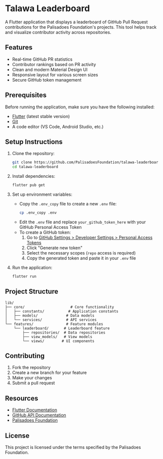# Talawa Leaderboard

A Flutter application that displays a leaderboard of GitHub Pull Request contributions for the Palisadoes Foundation's projects. This tool helps track and visualize contributor activity across repositories.

## Features

- Real-time GitHub PR statistics
- Contributor rankings based on PR activity
- Clean and modern Material Design UI
- Responsive layout for various screen sizes
- Secure GitHub token management

## Prerequisites

Before running the application, make sure you have the following installed:

- [Flutter](https://flutter.dev/docs/get-started/install) (latest stable version)
- [Git](https://git-scm.com/downloads)
- A code editor (VS Code, Android Studio, etc.)

## Setup Instructions

1. Clone the repository:
   ```bash
   git clone https://github.com/PalisadoesFoundation/talawa-leaderboard.git
   cd talawa-leaderboard
   ```

2. Install dependencies:
   ```bash
   flutter pub get
   ```

3. Set up environment variables:
   - Copy the `.env_copy` file to create a new `.env` file:
     ```bash
     cp .env_copy .env
     ```
   - Edit the `.env` file and replace `your_github_token_here` with your GitHub Personal Access Token
   - To create a GitHub token:
     1. Go to [GitHub Settings > Developer Settings > Personal Access Tokens](https://github.com/settings/tokens)
     2. Click "Generate new token"
     3. Select the necessary scopes (`repo` access is required)
     4. Copy the generated token and paste it in your `.env` file

4. Run the application:
   ```bash
   flutter run
   ```

## Project Structure

```
lib/
├── core/                     # Core functionality
│   ├── constants/           # Application constants
│   ├── models/             # Data models
│   └── services/           # API services
└── features/               # Feature modules
    └── leaderboard/       # Leaderboard feature
        ├── repositories/  # Data repositories
        ├── view_models/   # View models
        └── views/        # UI components
```

## Contributing

1. Fork the repository
2. Create a new branch for your feature
3. Make your changes
4. Submit a pull request

## Resources

- [Flutter Documentation](https://docs.flutter.dev/)
- [GitHub API Documentation](https://docs.github.com/en/rest)
- [Palisadoes Foundation](https://palisadoes.org/)

## License

This project is licensed under the terms specified by the Palisadoes Foundation.
